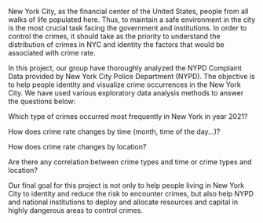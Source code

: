 New York City, as the financial center of the United States, people from all walks of life populated here. Thus, to maintain a safe environment in the city is the most crucial task facing the government and institutions. In order to control the crimes, it should take as the priority to understand the distribution of crimes in NYC and identity the factors that would be associated with crime rate.

In this project, our group have thoroughly analyzed the NYPD Complaint Data provided by New York City Police Department (NYPD). The objective is to help people identity and visualize crime occurrences in the New York City. We have used various exploratory data analysis methods to answer the questions below:

Which type of crimes occurred most frequently in New York in year 2021?

How does crime rate changes by time (month, time of the day...)?

How does crime rate changes by location?

Are there any correlation between crime types and time or crime types and location?

Our final goal for this project is not only to help people living in New York City to identity and reduce the risk to encounter crimes, but also help NYPD and national institutions to deploy and allocate resources and capital in highly dangerous areas to control crimes.
